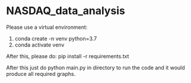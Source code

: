 # NASDAQ_data_analysis
Please use a virtual environment:
1. conda create -n venv python=3.7
2. conda activate venv

After this, please do: pip install -r requirements.txt

After this just do python main.py in directory to run the code and it would produce all required graphs.
